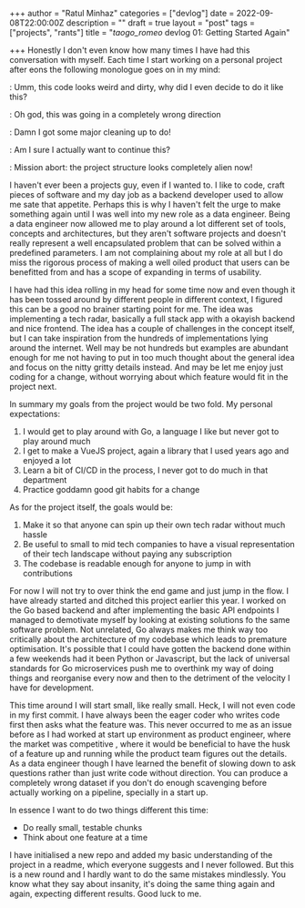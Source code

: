 +++
author = "Ratul Minhaz"
categories = ["devlog"]
date = 2022-09-08T22:00:00Z
description = ""
draft = true
layout = "post"
tags = ["projects", "rants"]
title = "_taogo_romeo_ devlog 01: Getting Started Again"

+++
Honestly I don't even know how many times I have had this conversation with myself. Each time I start working on a personal project after eons the following monologue goes on in my mind:

: Umm, this code looks weird and dirty, why did I even decide to do it like this?

: Oh god, this was going in a completely wrong direction

: Damn I got some major cleaning up to do!

: Am I sure I actually want to continue this?

: Mission abort: the project structure looks completely alien now!

I haven't ever been a projects guy, even if I wanted to. I like to code, craft pieces of software and my day job as a backend developer used to allow me sate that appetite. Perhaps this is why I haven't felt the urge to make something again until I was well into my new role as a data engineer. Being a data engineer now allowed me to play around a lot different set of tools, concepts and architectures, but they aren't software projects and doesn't really represent a well encapsulated problem that can be solved within a predefined parameters. I am not complaining about my role at all but I do miss the rigorous process of making a well oiled product that users can be benefitted from and has a scope of expanding in terms of usability.

I have had this idea rolling in my head for some time now and even though it has been tossed around by different people in different context, I figured this can be a good no brainer starting point for me. The idea was implementing a tech radar, basically a full stack app with a okayish backend and nice frontend. The idea has a couple of challenges in the concept itself, but I can take inspiration from the hundreds of implementations lying around the internet. Well may be not hundreds but examples are abundant enough for me not having to put in too much thought about the general idea and focus on the nitty gritty details instead. And may be let me enjoy just coding for a change, without worrying about which feature would fit in the project next.

In summary my goals from the project would be two fold. My personal expectations:

1. I would get to play around with Go, a language I like but never got to play around much
2. I get to make a VueJS project, again a library that I used years ago and enjoyed a lot
3. Learn a bit of CI/CD in the process, I never got to do much in that department
4. Practice goddamn good git habits for a change

As for the project itself, the goals would be:

1. Make it so that anyone can spin up their own tech radar without much hassle
2. Be useful to small to mid tech companies to have a visual representation of their tech landscape without paying any subscription
3. The codebase is readable enough for anyone to jump in with contributions

For now I will not try to over think the end game and just jump in the flow. I have already started and ditched this project earlier this year. I worked on the Go based backend and after implementing the basic API endpoints I managed to demotivate myself by looking at existing solutions fo the same software problem. Not unrelated, Go always makes me think way too critically about the architecture of my codebase which leads to premature optimisation. It's possible that I could have gotten the backend done within a few weekends had it been Python or Javascript, but the lack of universal standards for Go microservices push me to overthink my way of doing things and reorganise every now and then to the detriment of the velocity I have for development. 

This time around I will start small, like really small. Heck, I will not even code in my first commit. I have always been the eager coder who writes code first then asks what the feature was. This never occurred to me as an issue before as I had worked at start up environment as product engineer, where the market was competitive , where it would be beneficial to have the husk of a feature up and running while the product team figures out the details. As a data engineer though I have learned the benefit of slowing down to ask questions rather than just write code without direction. You can produce a completely wrong dataset if you don't do enough scavenging before actually working on a pipeline, specially in a start up. 

In essence I want to do two things different this time:

* Do really small, testable chunks
* Think about one feature at a time

I have initialised a new repo and added my basic understanding of the project in a readme, which everyone suggests and I never followed. But this is a new round and I hardly want to do the same mistakes mindlessly. You know what they say about insanity, it's doing the same thing again and again, expecting different results. Good luck to me.